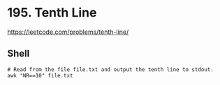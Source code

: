 # 195. Tenth Line

https://leetcode.com/problems/tenth-line/

## Shell

```shell
# Read from the file file.txt and output the tenth line to stdout.
awk "NR==10" file.txt
````

